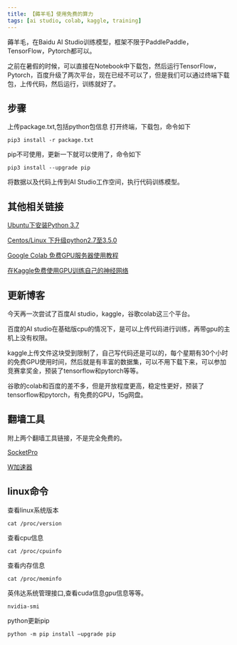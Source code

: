 ```yaml
---
title: 【薅羊毛】使用免费的算力
tags: [ai studio, colab, kaggle, training]
---
```


薅羊毛，在Baidu AI Studio训练模型，框架不限于PaddlePaddle，TensorFlow，Pytorch都可以。

之前在暑假的时候，可以直接在Notebook中下载包，然后运行TensorFlow，Pytorch，百度升级了两次平台，现在已经不可以了，但是我们可以通过终端下载包，上传代码，然后运行，训练就好了。

<!--more-->
## 步骤

上传package.txt,包括python包信息
打开终端，下载包，命令如下
```shell
pip3 install -r package.txt
```
pip不可使用，更新一下就可以使用了，命令如下
```shell
pip3 install --upgrade pip 
```

将数据以及代码上传到AI Studio工作空间，执行代码训练模型。

## 其他相关链接

[Ubuntu下安装Python 3.7](https://blog.csdn.net/dlh_sycamore/article/details/82378544)

[Centos/Linux 下升级python2.7至3.5.0](https://www.cnblogs.com/z-joshua/p/5710698.html)

[Google Colab 免费GPU服务器使用教程](https://blog.csdn.net/cocoaqin/article/details/79184540)

[在Kaggle免费使用GPU训练自己的神经网络](https://karbo.online/dl/kaggle-gpu/)

## 更新博客

今天再一次尝试了百度AI studio，kaggle，谷歌colab这三个平台。

百度的AI studio在基础版cpu的情况下，是可以上传代码进行训练，再带gpu的主机上没有权限。

kaggle上传文件这块受到限制了，自己写代码还是可以的，每个星期有30个小时的免费GPU使用时间，然后就是有丰富的数据集，可以不用下载下来，可以参加竞赛拿奖金，预装了tensorflow和pytorch等等。

谷歌的colab和百度的差不多，但是开放程度更高，稳定性更好，预装了tensorflow和pytorch，有免费的GPU，15g网盘。

## 翻墙工具
附上两个翻墙工具链接，不是完全免费的。

[SocketPro](https://socketproapp.com/zh/home)

[W加速器](https://d.wjsq.xyz/)

## linux命令

查看linux系统版本
```shell
cat /proc/version
```

查看cpu信息
```shell
cat /proc/cpuinfo
```

查看内存信息
```shell
cat /proc/meminfo
```

英伟达系统管理接口,查看cuda信息gpu信息等等。
```shell
nvidia-smi
```

python更新pip
```shell
python -m pip install –upgrade pip
```
